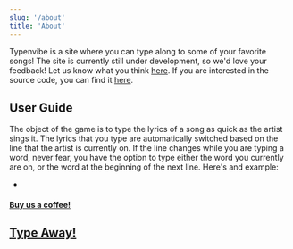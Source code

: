 ```yaml
---
slug: '/about'
title: 'About'
---
```

Typenvibe is a site where you can type along to some of your favorite songs! The site is currently still under development, so we'd love your feedback! Let us know what you think [here](https://docs.google.com/forms/d/e/1FAIpQLScSF3rbz6QHUwwMll1AbwFXiBHKaB0aPCQFufgxq_6YNlq2Yg/viewform?usp=sf_link). If you are interested in the source code, you can find it [here](https://github.com/j0hnk1m/typenvibe).


## User Guide

The object of the game is to type the lyrics of a song as quick as the artist sings it. The lyrics that you type are automatically switched based on the line that the artist is currently on. If the line changes while you are typing a word, never fear, you have the option to type either the word you currently are on, or the word at the beginning of the next line. Here's and example: 

-

#### [Buy us a coffee!](https://www.buymeacoffee.com/typenvibe)
[//]: # (Need to change this for production)
## [Type Away!](http://localhost:8000)




